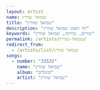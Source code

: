 ```yaml
---
layout: artist
name: שמואל שוורץ
title: "שמואל שוורץ"
description: "דף האמן שמואל שוורץ"
keywords: "שירים, מוזיקה, שמואל שוורץ"
permalink: /artists/שמואל-שוורץ/
redirect_from:
  - /artists/list/שמואל שוורץ
songs:
  - number: "33532"
    name: "שמואל שוורץ"
    album: "סינגלים"
    artist: "שמואל שוורץ"
---
```

